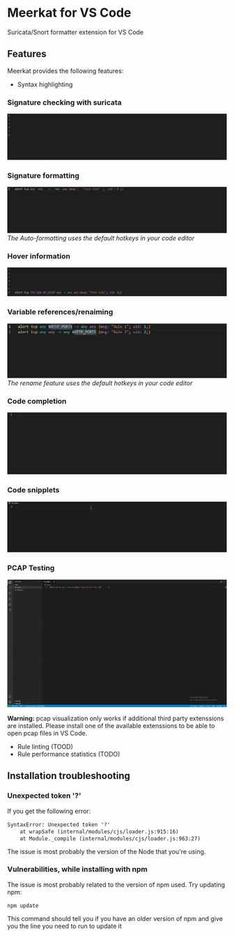 # Meerkat for VS Code

Suricata/Snort formatter extension for VS Code

## Features
Meerkat provides the following features:
- Syntax highlighting
### Signature checking with suricata
![Signature checking example](./media/Errors.gif)

### Signature formatting
![Signature formatting example](./media/auto-format.gif)
*The Auto-formatting uses the default hotkeys in your code editor*

### Hover information
![Hover information example](./media/hover.gif)

### Variable references/renaiming
![Variable renaiming example](./media/rename.gif)
*The rename feature uses the default hotkeys in your code editor*

### Code completion
![Code completion example](./media/suggestion.gif)

### Code snipplets
![Code completion example](./media/snippets.gif)

### PCAP Testing
![Code completion example](./media/open_and_execute.gif)

**Warning:** pcap visualization only works if additional third party extenssions are installed. Please install one of the available extenssions to be able to open pcap files in VS Code.

- Rule linting (TOOD)
- Rule performance statistics (TODO)

## Installation troubleshooting
### Unexpected token '?'
If you get the following error:
```
SyntaxError: Unexpected token '?'
    at wrapSafe (internal/modules/cjs/loader.js:915:16)
    at Module._compile (internal/modules/cjs/loader.js:963:27)
```
The issue is most probably the version of the Node that you're using.

### Vulnerabilities, while installing with npm
The issue is most probably related to the version of npm used. Try updating npm:
```
npm update
```
This command should tell you if you have an older version of npm and give you the line you need to run to update it

